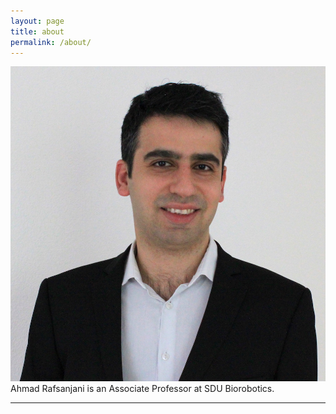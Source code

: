 ```yaml
---
layout: page
title: about
permalink: /about/
---
```


<img class="col one right" src="/img/Ahmad_Rafsanjani.jpg">

<br/>
Ahmad Rafsanjani is an Associate Professor at SDU Biorobotics.


<br/>
<hr/>
<br/>
